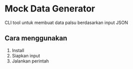 # Mock Data Generator

CLI tool untuk membuat data palsu berdasarkan input JSON

## Cara menggunakan

1. Install
2. Siapkan input
3. Jalankan perintah
